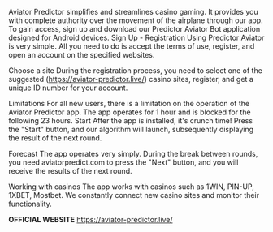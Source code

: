 Aviator Predictor simplifies and streamlines casino gaming. It provides you with complete authority over the movement of the airplane through our app. To gain access, sign up and download our Predictor Aviator Bot application designed for Android devices.
Sign Up - Registration
Using Predictor Aviator is very simple. All you need to do is accept the terms of use, register, and open an account on the specified websites.

Choose a site
During the registration process, you need to select one of the suggested (https://aviator-predictor.live/) casino sites, register, and get a unique ID number for your account.

Limitations
For all new users, there is a limitation on the operation of the Aviator Predictor app. The app operates for 1 hour and is blocked for the following 23 hours.
Start
After the app is installed, it's crunch time! Press the "Start" button, and our algorithm will launch, subsequently displaying the result of the next round.

Forecast
The app operates very simply. During the break between rounds, you need aviatorpredict.com to press the "Next" button, and you will receive the results of the next round.

Working with casinos
The app works with casinos such as 1WIN, PIN-UP, 1XBET, Mostbet. We constantly connect new casino sites and monitor their functionality.


**OFFICIAL WEBSITE**
https://aviator-predictor.live/


